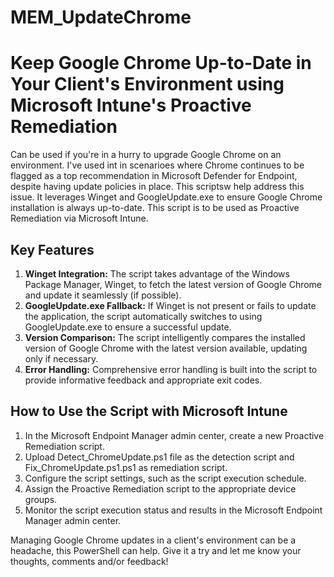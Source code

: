 # MEM_UpdateChrome
<h1>Keep Google Chrome Up-to-Date in Your Client's Environment using Microsoft Intune's Proactive Remediation</h1>

<p>Can be used if you're in a hurry to upgrade Google Chrome on an environment. I've used int in scenarioes where Chrome continues to be flagged as a top recommendation in Microsoft Defender for Endpoint, despite having update policies in place. This scriptsw help address this issue. It leverages Winget and GoogleUpdate.exe to ensure Google Chrome installation is always up-to-date. This script is to be used as Proactive Remediation via Microsoft Intune.</p>

<h2>Key Features</h2>
    <ol>
        <li><b>Winget Integration:</b> The script takes advantage of the Windows Package Manager, Winget, to fetch the latest version of Google Chrome and update it seamlessly (if possible).</li>
        <li><b>GoogleUpdate.exe Fallback:</b> If Winget is not present or fails to update the application, the script automatically switches to using GoogleUpdate.exe to ensure a successful update.</li>
        <li><b>Version Comparison:</b> The script intelligently compares the installed version of Google Chrome with the latest version available, updating only if necessary.</li>
        <li><b>Error Handling:</b> Comprehensive error handling is built into the script to provide informative feedback and appropriate exit codes.</li>
    </ol>
    
 <h2>How to Use the Script with Microsoft Intune</h2>
    <ol>
        <li>In the Microsoft Endpoint Manager admin center, create a new Proactive Remediation script.</li>
        <li>Upload Detect_ChromeUpdate.ps1 file as the detection script and Fix_ChromeUpdate.ps1.ps1 as remediation script.</li>
        <li>Configure the script settings, such as the script execution schedule.</li>
        <li>Assign the Proactive Remediation script to the appropriate device groups.</li>
        <li>Monitor the script execution status and results in the Microsoft Endpoint Manager admin center.</li>
    </ol>
    
<p>Managing Google Chrome updates in a client's environment can be a headache, this PowerShell can help. Give it a try and let me know your thoughts, comments and/or feedback!</p>



